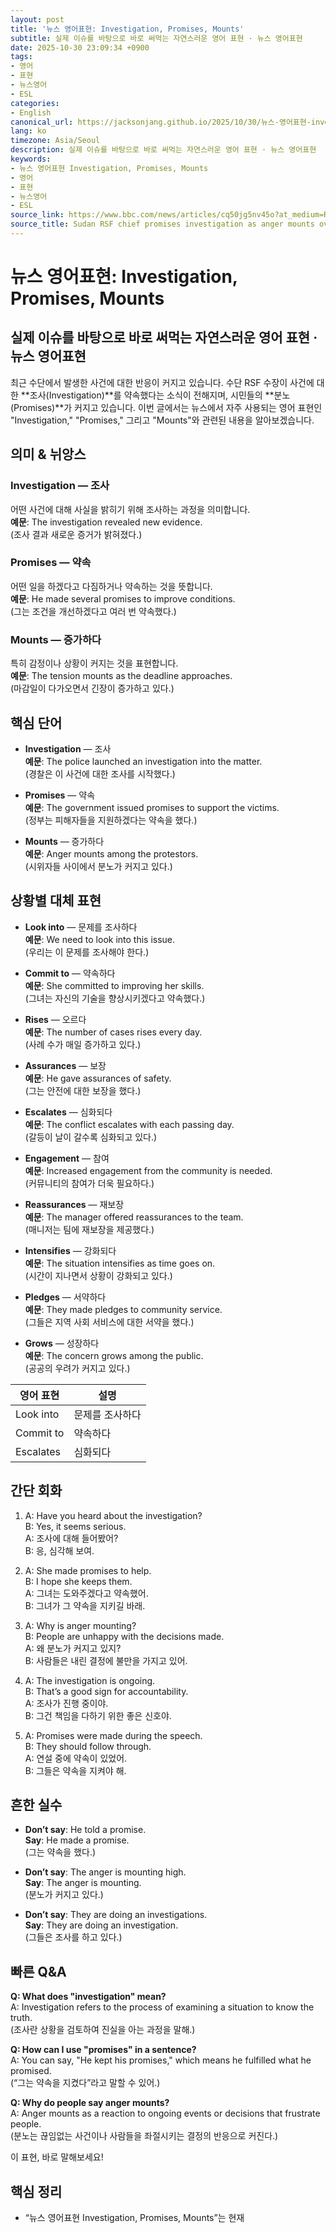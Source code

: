 ```yaml
---
layout: post
title: '뉴스 영어표현: Investigation, Promises, Mounts'
subtitle: 실제 이슈를 바탕으로 바로 써먹는 자연스러운 영어 표현 · 뉴스 영어표현
date: 2025-10-30 23:09:34 +0900
tags:
- 영어
- 표현
- 뉴스영어
- ESL
categories:
- English
canonical_url: https://jacksonjang.github.io/2025/10/30/뉴스-영어표현-investigation-promises-mounts/
lang: ko
timezone: Asia/Seoul
description: 실제 이슈를 바탕으로 바로 써먹는 자연스러운 영어 표현 · 뉴스 영어표현
keywords:
- 뉴스 영어표현 Investigation, Promises, Mounts
- 영어
- 표현
- 뉴스영어
- ESL
source_link: https://www.bbc.com/news/articles/cq50jg5nv45o?at_medium=RSS&at_campaign=rss
source_title: Sudan RSF chief promises investigation as anger mounts over el
---
```


# 뉴스 영어표현: Investigation, Promises, Mounts
## 실제 이슈를 바탕으로 바로 써먹는 자연스러운 영어 표현 · 뉴스 영어표현

최근 수단에서 발생한 사건에 대한 반응이 커지고 있습니다. 수단 RSF 수장이 사건에 대한 **조사(Investigation)**를 약속했다는 소식이 전해지며, 시민들의 **분노(Promises)**가 커지고 있습니다. 이번 글에서는 뉴스에서 자주 사용되는 영어 표현인 "Investigation," "Promises," 그리고 "Mounts"와 관련된 내용을 알아보겠습니다.

## 의미 & 뉘앙스

### Investigation — 조사
어떤 사건에 대해 사실을 밝히기 위해 조사하는 과정을 의미합니다.  
**예문**: The investigation revealed new evidence.  
(조사 결과 새로운 증거가 밝혀졌다.)

### Promises — 약속
어떤 일을 하겠다고 다짐하거나 약속하는 것을 뜻합니다.  
**예문**: He made several promises to improve conditions.  
(그는 조건을 개선하겠다고 여러 번 약속했다.)

### Mounts — 증가하다
특히 감정이나 상황이 커지는 것을 표현합니다.  
**예문**: The tension mounts as the deadline approaches.  
(마감일이 다가오면서 긴장이 증가하고 있다.)

## 핵심 단어

- **Investigation** — 조사  
  **예문**: The police launched an investigation into the matter.  
  (경찰은 이 사건에 대한 조사를 시작했다.)

- **Promises** — 약속  
  **예문**: The government issued promises to support the victims.  
  (정부는 피해자들을 지원하겠다는 약속을 했다.)

- **Mounts** — 증가하다  
  **예문**: Anger mounts among the protestors.  
  (시위자들 사이에서 분노가 커지고 있다.)

## 상황별 대체 표현

- **Look into** — 문제를 조사하다  
  **예문**: We need to look into this issue.  
  (우리는 이 문제를 조사해야 한다.)

- **Commit to** — 약속하다  
  **예문**: She committed to improving her skills.  
  (그녀는 자신의 기술을 향상시키겠다고 약속했다.)

- **Rises** — 오르다  
  **예문**: The number of cases rises every day.  
  (사례 수가 매일 증가하고 있다.)

- **Assurances** — 보장  
  **예문**: He gave assurances of safety.  
  (그는 안전에 대한 보장을 했다.)

- **Escalates** — 심화되다  
  **예문**: The conflict escalates with each passing day.  
  (갈등이 날이 갈수록 심화되고 있다.)

- **Engagement** — 참여  
  **예문**: Increased engagement from the community is needed.  
  (커뮤니티의 참여가 더욱 필요하다.)

- **Reassurances** — 재보장  
  **예문**: The manager offered reassurances to the team.  
  (매니저는 팀에 재보장을 제공했다.)

- **Intensifies** — 강화되다  
  **예문**: The situation intensifies as time goes on.  
  (시간이 지나면서 상황이 강화되고 있다.)

- **Pledges** — 서약하다  
  **예문**: They made pledges to community service.  
  (그들은 지역 사회 서비스에 대한 서약을 했다.)

- **Grows** — 성장하다  
  **예문**: The concern grows among the public.  
  (공공의 우려가 커지고 있다.)

| 영어 표현       | 설명          |
|------------------|---------------|
| Look into        | 문제를 조사하다 |
| Commit to        | 약속하다       |
| Escalates        | 심화되다      |

## 간단 회화

1. A: Have you heard about the investigation?  
   B: Yes, it seems serious.  
   A: 조사에 대해 들어봤어?  
   B: 응, 심각해 보여.

2. A: She made promises to help.  
   B: I hope she keeps them.  
   A: 그녀는 도와주겠다고 약속했어.  
   B: 그녀가 그 약속을 지키길 바래.

3. A: Why is anger mounting?  
   B: People are unhappy with the decisions made.  
   A: 왜 분노가 커지고 있지?  
   B: 사람들은 내린 결정에 불만을 가지고 있어.

4. A: The investigation is ongoing.  
   B: That’s a good sign for accountability.  
   A: 조사가 진행 중이야.  
   B: 그건 책임을 다하기 위한 좋은 신호야.

5. A: Promises were made during the speech.  
   B: They should follow through.  
   A: 연설 중에 약속이 있었어.  
   B: 그들은 약속을 지켜야 해.

## 흔한 실수

- **Don’t say**: He told a promise.  
  **Say**: He made a promise.  
  (그는 약속을 했다.)

- **Don’t say**: The anger is mounting high.  
  **Say**: The anger is mounting.  
  (분노가 커지고 있다.)

- **Don’t say**: They are doing an investigations.  
  **Say**: They are doing an investigation.  
  (그들은 조사를 하고 있다.)

## 빠른 Q&A

**Q: What does "investigation" mean?**  
A: Investigation refers to the process of examining a situation to know the truth.  
(조사란 상황을 검토하여 진실을 아는 과정을 말해.)

**Q: How can I use "promises" in a sentence?**  
A: You can say, "He kept his promises," which means he fulfilled what he promised.  
(“그는 약속을 지켰다”라고 말할 수 있어.)

**Q: Why do people say anger mounts?**  
A: Anger mounts as a reaction to ongoing events or decisions that frustrate people.  
(분노는 끊임없는 사건이나 사람들을 좌절시키는 결정의 반응으로 커진다.)

이 표현, 바로 말해보세요!

## 핵심 정리

- “뉴스 영어표현 Investigation, Promises, Mounts”는 현재